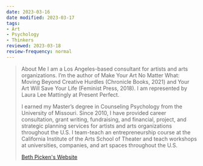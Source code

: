 ```yaml
---
date: 2023-03-16
date modified: 2023-03-17
tags:
- Art
- Psychology
- Thinkers
reviewed: 2023-03-18
review-frequency: normal
---
```

> About Me
> I am a Los Angeles-based consultant for artists and arts organizations. I’m the author of Make Your Art No Matter What: Moving Beyond Creative Hurdles (Chronicle Books, 2021) and Your Art Will Save Your Life (Feminist Press, 2018).  I am represented by Laura Lee Mattingly at Present Perfect.
>
>I earned my Master’s degree in Counseling Psychology from the University of Missouri. Since 2010, I have provided career consultation, grant writing, fundraising, and financial, project, and strategic planning services for artists and arts organizations throughout the U.S. I team-teach an entrepreneurship course at the California Institute of the Arts School of Theater and teach workshops at universities, companies, and art spaces throughout the U.S.
>
> [Beth Picken's Website](https://www.bethpickens.com/about)
